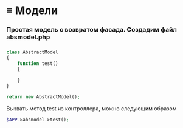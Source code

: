 # ≡ Модели

### Простая модель с возвратом фасада. Создадим файл absmodel.php


#####
```php
class AbstractModel
{
	function test()
	{

	}
}

return new AbstractModel();
```


Вызвать метод test из контроллера, можно следующим образом

```php
$APP->absmodel->test();
```
